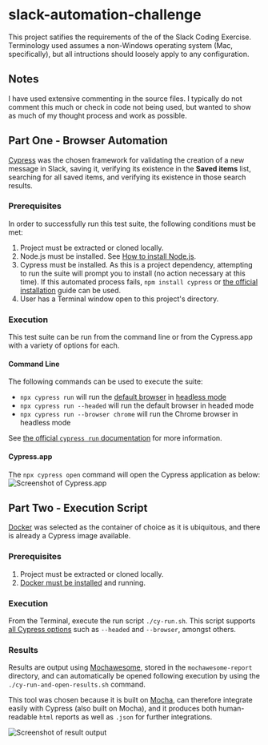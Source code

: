 # slack-automation-challenge

This project satifies the requirements of the of the Slack Coding Exercise. Terminology used assumes a non-Windows operating system (Mac, specifically), but all intructions should loosely apply to any configuration.
## Notes
I have used extensive commenting in the source files. I typically do not comment this much or check in code not being used, but wanted to show as much of my thought process and work as possible.
## Part One - Browser Automation
[Cypress](https://www.cypress.io) was the chosen framework for validating the creation of a new message in Slack, saving it, verifying its existence in the **Saved items** list, searching for all saved items, and verifying its existence in those search results.
### Prerequisites

In order to successfully run this test suite, the following conditions must be met:

1. Project must be extracted or cloned locally.
2. Node.js must be installed. See [How to install Node.js](https://nodejs.dev/learn/how-to-install-nodejs).
3. Cypress must be installed. As this is a project dependency, attempting to run the suite will prompt you to install (no action necessary at this time). If this automated process fails, `npm install cypress` or [the official installation](https://docs.cypress.io/guides/getting-started/installing-cypress) guide can be used.
4. User has a Terminal window open to this project's directory.

### Execution

This test suite can be run from the command line or from the Cypress.app with a variety of options for each.

#### Command Line

The following commands can be used to execute the suite:

- `npx cypress run` will run the [default browser](https://docs.cypress.io/guides/guides/launching-browsers#Electron-Browser) in [headless mode](https://en.wikipedia.org/wiki/Headless_browser)
- `npx cypress run --headed` will run the default browser in headed mode
- `npx cypress run --browser chrome` will run the Chrome browser in headless mode

See [the official `cypress run` documentation](https://docs.cypress.io/guides/guides/command-line#cypress-run) for more information.

#### Cypress.app

The `npx cypress open` command will open the Cypress application as below:
![Screenshot of Cypress.app](https://www.iammike.org/wp-content/uploads/2022/04/Screen-Shot-2022-04-05-at-11.06.51-AM.png)

## Part Two - Execution Script
[Docker](https://www.docker.com) was selected as the container of choice as it is ubiquitous, and there is already a Cypress image available.

### Prerequisites

1. Project must be extracted or cloned locally.
2. [Docker must be installed](https://docs.docker.com/engine/install/) and running.
### Execution
From the Terminal, execute the run script `./cy-run.sh`. This script supports [all Cypress options](https://docs.cypress.io/guides/guides/command-line#cypress-run) such as `--headed` and `--browser`, amongst others.
### Results
Results are output using [Mochawesome](https://www.npmjs.com/package/mochawesome), stored in the `mochawesome-report` directory, and can automatically be opened following execution by using the `./cy-run-and-open-results.sh` command. 

This tool was chosen because it is built on [Mocha](https://mochajs.org), can therefore integrate easily with Cypress (also built on Mocha), and it produces both human-readable `html` reports as well as `.json` for further integrations. 

![Screenshot of result output](https://www.iammike.org/wp-content/uploads/2022/04/Screen-Shot-2022-04-05-at-2.37.41-PM.png)
